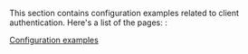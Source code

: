 This section contains configuration examples related to client
authentication. Here's a list of the pages: :

[Configuration
examples](/ConfigExamples)
